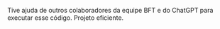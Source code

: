 Tive ajuda de outros colaboradores da equipe BFT e do ChatGPT para executar esse código. Projeto eficiente.

